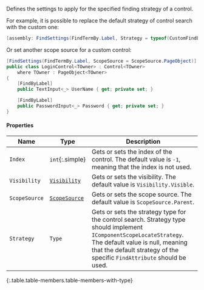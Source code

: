 Defines the settings to apply for the specified finding strategy of a control.

For example, it is possible to replace the default strategy of control search with the custom one:

```cs
[assembly: FindSettings(FindTermBy.Label, Strategy = typeof(CustomFindByLabelStrategy))]
```

Or set another scope source for a custom control:

```cs
[FindSettings(FindTermBy.Label, ScopeSource = ScopeSource.PageObject)]
public class LoginControl<TOwner> : Control<TOwner>
    where TOwner : PageObject<TOwner>
{
    [FindByLabel]
    public TextInput<_> UserName { get; private set; }

    [FindByLabel]
    public PasswordInput<_> Password { get; private set; }
}
```

#### Properties

Name | Type | Description
---- | ---- | -----------
`Index` | `int`{:.simple} | Gets or sets the index of the control. The default value is `-1`, meaning that the index is not used.
`Visibility` | [`Visibility`](#visibility) | Gets or sets the visibility. The default value is `Visibility.Visible`.
`ScopeSource` | [`ScopeSource`](#scopesource) | Gets or sets the scope source. The default value is `ScopeSource.Parent`.
`Strategy` | `Type` | Gets or sets the strategy type for the control search. Strategy type should implement `IComponentScopeLocateStrategy`. The default value is null, meaning that the default strategy of the specific `FindAttribute` should be used.
{:.table.table-members.table-members-with-type}
